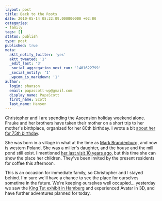 ```yaml
---
layout: post
title: Back to the Roots
date: 2010-05-14 08:22:09.000000000 +02:00
categories:
- family
tags: []
status: publish
type: post
published: true
meta:
  aktt_notify_twitter: 'yes'
  aktt_tweeted: '1'
  _edit_last: '3'
  _social_aggregation_next_run: '1401622799'
  _social_notify: '1'
  _wpcom_is_markdown: '1'
author:
  login: shanson
  email: papascott-wp@gmail.com
  display_name: PapaScott
  first_name: Scott
  last_name: Hanson
---
```

<p>Christopher and I are spending the Ascension holiday weekend alone. Frauke and her brothers have taken their mother on a short trip to her mother's birthplace, organized for her 80th birthday. I wrote a bit <a href="/archives/2005/05/08/determination/">about her for 75th birthday</a>.</p>
<p>She was born in a village in what at the time as <a href="http://en.wikipedia.org/wiki/Margraviate_of_Brandenburg">Mark Brandenburg</a>, and now is western Poland. She was a miller's daughter, and the house and the mill pond still exist. I mentioned <a href="/archives/2000/07/08/tel-aviv/">her last visit 10 years ago</a>, but this time she can show the place her children. They've been invited by the present residents for coffee this afternoon.</p>
<p>This is an occasion for immediate family, so Christopher and I stayed behind. I'm sure we'll have a chance to see the place for ourselves sometime in the future. We're keeping ourselves well occupied... yesterday we saw the <a href="http://www.tut-ausstellung.com/en/hamburg/the-great-tutanchamun-must-see-exhibition.html">King Tut exhibit in Hamburg</a> and experienced Avatar in 3D, and have further adventures planned for today.</p>
